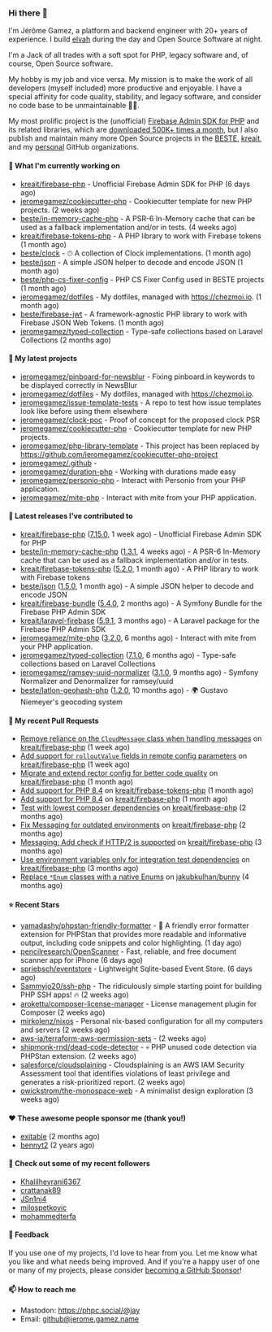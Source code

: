 ### Hi there 👋

I'm Jérôme Gamez, a platform and backend engineer with 20+ years of experience.
I build [elvah](https://www.elvah.de) during the day and Open Source Software
at night.

I'm a Jack of all trades with a soft spot for PHP, legacy software and,
of course, Open Source software.

My hobby is my job and vice versa. My mission is to make the work of all
developers (myself included) more productive and enjoyable.
I have a special affinity for code quality, stability, and legacy software,
and consider no code base to be unmaintainable 💪🏻.

My most prolific project is the (unofficial)
[Firebase Admin SDK for PHP](https://github.com/kreait/firebase-php) and its
related libraries, which are
[downloaded 500K+ times a month](https://packagist.org/packages/kreait/firebase-php/stats), but I also publish and maintain many more Open Source
projects in the [BESTE](https://github.com/beste),
[kreait](https://github.com/kreait), and my
[personal](https://github.com/jeromegamez) GitHub organizations.

#### 👷 What I'm currently working on

- [kreait/firebase-php](https://github.com/kreait/firebase-php) - Unofficial Firebase Admin SDK for PHP (6 days ago)
- [jeromegamez/cookiecutter-php](https://github.com/jeromegamez/cookiecutter-php) - Cookiecutter template for new PHP projects. (2 weeks ago)
- [beste/in-memory-cache-php](https://github.com/beste/in-memory-cache-php) - A PSR-6 In-Memory cache that can be used as a fallback implementation and/or in tests. (4 weeks ago)
- [kreait/firebase-tokens-php](https://github.com/kreait/firebase-tokens-php) - A PHP library to work with Firebase tokens (1 month ago)
- [beste/clock](https://github.com/beste/clock) - ⏱ A collection of Clock implementations. (1 month ago)
- [beste/json](https://github.com/beste/json) - A simple JSON helper to decode and encode JSON (1 month ago)
- [beste/php-cs-fixer-config](https://github.com/beste/php-cs-fixer-config) - PHP CS Fixer Config used in BESTE projects (1 month ago)
- [jeromegamez/dotfiles](https://github.com/jeromegamez/dotfiles) - My dotfiles, managed with https://chezmoi.io. (1 month ago)
- [beste/firebase-jwt](https://github.com/beste/firebase-jwt) - A framework-agnostic PHP library to work with Firebase JSON Web Tokens. (1 month ago)
- [jeromegamez/typed-collection](https://github.com/jeromegamez/typed-collection) - Type-safe collections based on Laravel Collections (2 months ago)

#### 🌱 My latest projects

- [jeromegamez/pinboard-for-newsblur](https://github.com/jeromegamez/pinboard-for-newsblur) - Fixing pinboard.in keywords to be displayed correctly in NewsBlur
- [jeromegamez/dotfiles](https://github.com/jeromegamez/dotfiles) - My dotfiles, managed with https://chezmoi.io.
- [jeromegamez/issue-template-tests](https://github.com/jeromegamez/issue-template-tests) - A repo to test how issue templates look like before using them elsewhere
- [jeromegamez/clock-poc](https://github.com/jeromegamez/clock-poc) - Proof of concept for the proposed clock PSR
- [jeromegamez/cookiecutter-php](https://github.com/jeromegamez/cookiecutter-php) - Cookiecutter template for new PHP projects.
- [jeromegamez/php-library-template](https://github.com/jeromegamez/php-library-template) - This project has been replaced by https://github.com/jeromegamez/cookiecutter-php-project
- [jeromegamez/.github](https://github.com/jeromegamez/.github) - 
- [jeromegamez/duration-php](https://github.com/jeromegamez/duration-php) - Working with durations made easy
- [jeromegamez/personio-php](https://github.com/jeromegamez/personio-php) - Interact with Personio from your PHP application.
- [jeromegamez/mite-php](https://github.com/jeromegamez/mite-php) - Interact with mite from your PHP application.

#### 🔭 Latest releases I've contributed to

- [kreait/firebase-php](https://github.com/kreait/firebase-php) ([7.15.0](https://github.com/kreait/firebase-php/releases/tag/7.15.0), 1 week ago) - Unofficial Firebase Admin SDK for PHP
- [beste/in-memory-cache-php](https://github.com/beste/in-memory-cache-php) ([1.3.1](https://github.com/beste/in-memory-cache-php/releases/tag/1.3.1), 4 weeks ago) - A PSR-6 In-Memory cache that can be used as a fallback implementation and/or in tests.
- [kreait/firebase-tokens-php](https://github.com/kreait/firebase-tokens-php) ([5.2.0](https://github.com/kreait/firebase-tokens-php/releases/tag/5.2.0), 1 month ago) - A PHP library to work with Firebase tokens
- [beste/json](https://github.com/beste/json) ([1.5.0](https://github.com/beste/json/releases/tag/1.5.0), 1 month ago) - A simple JSON helper to decode and encode JSON
- [kreait/firebase-bundle](https://github.com/kreait/firebase-bundle) ([5.4.0](https://github.com/kreait/firebase-bundle/releases/tag/5.4.0), 2 months ago) - A Symfony Bundle for the Firebase PHP Admin SDK
- [kreait/laravel-firebase](https://github.com/kreait/laravel-firebase) ([5.9.1](https://github.com/kreait/laravel-firebase/releases/tag/5.9.1), 3 months ago) - A Laravel package for the Firebase PHP Admin SDK
- [jeromegamez/mite-php](https://github.com/jeromegamez/mite-php) ([3.2.0](https://github.com/jeromegamez/mite-php/releases/tag/3.2.0), 6 months ago) - Interact with mite from your PHP application.
- [jeromegamez/typed-collection](https://github.com/jeromegamez/typed-collection) ([7.1.0](https://github.com/jeromegamez/typed-collection/releases/tag/7.1.0), 6 months ago) - Type-safe collections based on Laravel Collections
- [jeromegamez/ramsey-uuid-normalizer](https://github.com/jeromegamez/ramsey-uuid-normalizer) ([3.1.0](https://github.com/jeromegamez/ramsey-uuid-normalizer/releases/tag/3.1.0), 9 months ago) - Symfony Normalizer and Denormalizer for ramsey/uuid
- [beste/latlon-geohash-php](https://github.com/beste/latlon-geohash-php) ([1.2.0](https://github.com/beste/latlon-geohash-php/releases/tag/1.2.0), 10 months ago) - 🌍 Gustavo Niemeyer&#39;s geocoding system

#### 🔨 My recent Pull Requests

- [Remove reliance on the `CloudMessage` class when handling messages](https://github.com/kreait/firebase-php/pull/934) on [kreait/firebase-php](https://github.com/kreait/firebase-php) (1 week ago)
- [Add support for `rolloutValue` fields in remote config parameters](https://github.com/kreait/firebase-php/pull/927) on [kreait/firebase-php](https://github.com/kreait/firebase-php) (1 week ago)
- [Migrate and extend rector config for better code quality](https://github.com/kreait/firebase-php/pull/921) on [kreait/firebase-php](https://github.com/kreait/firebase-php) (1 month ago)
- [Add support for PHP 8.4](https://github.com/kreait/firebase-tokens-php/pull/61) on [kreait/firebase-tokens-php](https://github.com/kreait/firebase-tokens-php) (1 month ago)
- [Add support for PHP 8.4](https://github.com/kreait/firebase-php/pull/920) on [kreait/firebase-php](https://github.com/kreait/firebase-php) (1 month ago)
- [Test with lowest composer dependencies](https://github.com/kreait/firebase-php/pull/913) on [kreait/firebase-php](https://github.com/kreait/firebase-php) (2 months ago)
- [Fix Messaging for outdated environments](https://github.com/kreait/firebase-php/pull/908) on [kreait/firebase-php](https://github.com/kreait/firebase-php) (2 months ago)
- [Messaging: Add check if HTTP/2 is supported](https://github.com/kreait/firebase-php/pull/903) on [kreait/firebase-php](https://github.com/kreait/firebase-php) (3 months ago)
- [Use environment variables only for integration test dependencies](https://github.com/kreait/firebase-php/pull/901) on [kreait/firebase-php](https://github.com/kreait/firebase-php) (3 months ago)
- [Replace `*Enum` classes with a native Enums](https://github.com/jakubkulhan/bunny/pull/154) on [jakubkulhan/bunny](https://github.com/jakubkulhan/bunny) (4 months ago)

#### ⭐ Recent Stars

- [yamadashy/phpstan-friendly-formatter](https://github.com/yamadashy/phpstan-friendly-formatter) - 🤝 A friendly error formatter extension for PHPStan that provides more readable and informative output, including code snippets and color highlighting. (1 day ago)
- [pencilresearch/OpenScanner](https://github.com/pencilresearch/OpenScanner) - Fast, reliable, and free document scanner app for iPhone (6 days ago)
- [spriebsch/eventstore](https://github.com/spriebsch/eventstore) - Lightweight Sqlite-based Event Store. (6 days ago)
- [Sammyjo20/ssh-php](https://github.com/Sammyjo20/ssh-php) - The ridiculously simple starting point for building PHP SSH apps! 🔥 (2 weeks ago)
- [arokettu/composer-license-manager](https://github.com/arokettu/composer-license-manager) - License management plugin for Composer (2 weeks ago)
- [mirkolenz/nixos](https://github.com/mirkolenz/nixos) - Personal nix-based configuration for all my computers and servers (2 weeks ago)
- [aws-ia/terraform-aws-permission-sets](https://github.com/aws-ia/terraform-aws-permission-sets) -  (2 weeks ago)
- [shipmonk-rnd/dead-code-detector](https://github.com/shipmonk-rnd/dead-code-detector) - 💀 PHP unused code detection via PHPStan extension. (2 weeks ago)
- [salesforce/cloudsplaining](https://github.com/salesforce/cloudsplaining) - Cloudsplaining is an AWS IAM Security Assessment tool that identifies violations of least privilege and generates a risk-prioritized report. (2 weeks ago)
- [owickstrom/the-monospace-web](https://github.com/owickstrom/the-monospace-web) - A minimalist design exploration (3 weeks ago)

#### ❤️ These awesome people sponsor me (thank you!)

- [exitable](https://github.com/exitable) (2 months ago)
- [bennyt2](https://github.com/bennyt2) (2 years ago)

#### 👯 Check out some of my recent followers

- [Khalilheyrani6367](https://github.com/Khalilheyrani6367)
- [crattanak89](https://github.com/crattanak89)
- [JSn1nj4](https://github.com/JSn1nj4)
- [milospetkovic](https://github.com/milospetkovic)
- [mohammedterfa](https://github.com/mohammedterfa)

#### 💬 Feedback

If you use one of my projects, I'd love to hear from you. Let me know what you
like and what needs being improved. And if you're a happy user of one or
many of my projects, please consider
[becoming a GitHub Sponsor](https://github.com/sponsors/jeromegamez)!

#### 📫 How to reach me

- Mastodon: https://phpc.social/@jay
- Email: github@jerome.gamez.name
